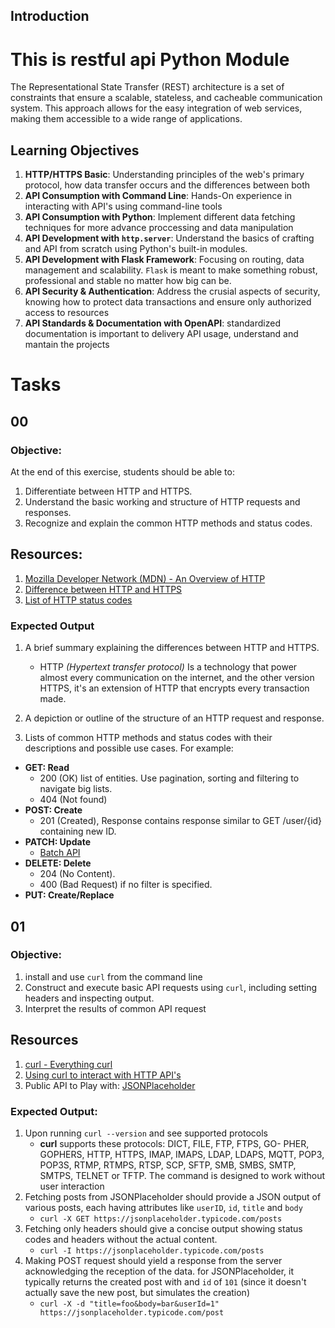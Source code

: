 ## Introduction
# This is restful api Python Module
The Representational State Transfer (REST) architecture is a set of constraints that ensure a scalable, stateless, and cacheable communication system. This approach allows for the easy integration of web services, making them accessible to a wide range of applications.
## Learning Objectives
1. **HTTP/HTTPS Basic**: Understanding principles of the web's primary protocol, how data transfer occurs and the differences between both
2. **API Consumption with Command Line**: Hands-On experience in interacting with API's using command-line tools
3. **API Consumption with Python**: Implement different data fetching techniques for more advance proccessing and data manipulation
4. **API Development with `http.server`**: Understand the basics of crafting and API from scratch using Python's built-in modules.
5. **API Development with Flask Framework**: Focusing on routing, data management and scalability. `Flask` is meant to make something robust, professional and stable no matter how big can be.
6. **API Security & Authentication**: Address the crusial aspects of security, knowing how to protect data transactions and ensure only authorized access to resources
7. **API Standards & Documentation with OpenAPI**: standardized documentation is important to delivery API usage, understand and mantain the projects
# Tasks
## 00
### Objective:
At the end of this exercise, students should be able to:
1. Differentiate between HTTP and HTTPS.
2. Understand the basic working and structure of HTTP requests and responses.
3. Recognize and explain the common HTTP methods and status codes.
## Resources:
1. [Mozilla Developer Network (MDN) - An Overview of HTTP](https://intranet.hbtn.io/rltoken/BKDRX5JLz6CKgQqC8HiUAA)
2. [Difference between HTTP and HTTPS](https://intranet.hbtn.io/rltoken/ZM7mVhUBk2rRPkpsNh56HA)
3. [List of HTTP status codes](https://intranet.hbtn.io/rltoken/vAPbpS8hUG2BFS4RcGx1WQ)
### Expected Output
1. A brief summary explaining the differences between HTTP and HTTPS.
	* HTTP *(Hypertext transfer protocol)* Is a technology that power almost every communication on the internet, and the other version HTTPS, it's an extension of HTTP that encrypts every transaction made.
2. A depiction or outline of the structure of an HTTP request and response.
	
3. Lists of common HTTP methods and status codes with their descriptions and possible use cases. For example:
* **GET: Read**
	+ 200 (OK) list of entities. Use pagination, sorting and filtering to navigate big lists.
	+ 404 (Not found)
* **POST: Create**
	+ 201 (Created), Response contains response similar to GET /user/{id} containing new ID.
* **PATCH: Update**
	+ [Batch API](https://doc.oroinc.com/api/batch-api/#web-services-api-batch-api)
* **DELETE: Delete**
	+ 204 (No Content).
	+ 400 (Bad Request) if no filter is specified.
* **PUT: Create/Replace**
## 01
### Objective:
1. install and use `curl` from the command line
2. Construct and execute basic API requests using `curl`, including setting headers and inspecting output.
3. Interpret the results of common API request
## Resources
1. [curl - Everything curl](https://intranet.hbtn.io/rltoken/eFoZ3X1pF42IdfyzLC3M3A)
2. [Using curl to interact with HTTP API's](https://intranet.hbtn.io/rltoken/ieEz_6p00Tv67oobkwYHTA)
3. Public API to Play with: [JSONPlaceholder](https://intranet.hbtn.io/rltoken/Ut3d3Tzd0l_sH0evg3GiMg)
### Expected Output:
1. Upon running `curl --version` and see supported protocols
	* **curl** supports these protocols: DICT, FILE, FTP, FTPS, GO-
       PHER, GOPHERS, HTTP, HTTPS, IMAP, IMAPS, LDAP, LDAPS, MQTT, POP3, POP3S, RTMP, RTMPS, RTSP, SCP, SFTP, SMB, SMBS,
       SMTP, SMTPS, TELNET or TFTP. The command is designed to work without user interaction
2. Fetching posts from JSONPlaceholder should provide a JSON output of various posts, each having attributes like `userID`, `id`, `title` and `body`
	* `curl -X GET https://jsonplaceholder.typicode.com/posts`
3. Fetching only headers should give a concise output showing status codes and headers without the actual content.
	* `curl -I https://jsonplaceholder.typicode.com/posts`
4. Making POST request should yield a response from the server acknowledging the reception of the data.
for JSONPlaceholder, it typically returns the created post with and `id` of `101` (since it doesn't actually save the new post, but simulates the creation)
	* `curl -X -d "title=foo&body=bar&userId=1" https://jsonplaceholder.typicode.com/post`
